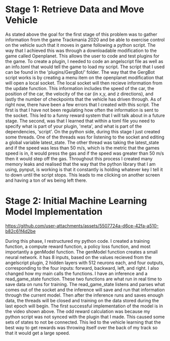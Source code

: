 # Stage 1: Retrieve Data and Move Vehicle

As stated above the goal for the first stage of this problem was to gather information from the game Trackmania 2020 and be able to exercise control on the vehicle such that it moves in game following a python script. The way that I achieved this was through a downloadable modification to the game called Openplanet. This allows the user to code and test plugins for the game. To create a plugin, I needed to code an angelscript file as well as an info.toml that would tell the game to load my script. The script that I used can be found in the 'plugins/GergBot/' folder. The way that the GergBot script works is by creating a menu item on the openplanet modification that will open a local socket. The local socket will then recieve information from the update function. This information includes the speed of the car, the position of the car, the velocity of the car (in x,y, and z directions), and lastly the number of checkpoints that the vehicle has driven through. As of right now, there have been a few errors that I created with this script. The first is that I have not been regulating how often the information is sent to the socket. This led to a funny reward system that I will talk about in a future stage. The second, was that I learned that within a toml file you need to specify what is part of your plugin, 'meta', and what is part of the dependencies, 'script'. On the python side, during this stage I just created some threads. One of the threads was for listening to the socket and editing a global variable latest_state. The other thread was taking the latest_state and if the speed was less than 50 m/s, which is the metric that the games speed is in, it would press the gas and if the speed was greater than 50 m/s then it would step off the gas. Throughout this process I created many memory leaks and realised that the way that the python library that I am using, pynput, is working is that it constantly is holding whatever key I tell it to down until the script stops. This leads to me clicking on another screen and having a ton of ws being left there.

# Stage 2: Initial Machine Learning Model Implementation

https://github.com/user-attachments/assets/5507724a-d6ce-42fa-a510-b82c61f4d2be

During this phase, I restructured my python code. I created a training function, a compute reward function, a policy loss function, and most importantly a genModel function. The genModel function creates a small neural network. it has 8 inputs, based on the values recieved from the angelscript plugin, 2 hidden layers with 512 neurons each, and four outputs, corresponding to the four inputs: forward, backward, left, and right. I also changed how my main calls the functions. I have an inference and a read_game_state function. These two functions are what run in real time to save data on runs for training. The read_game_state listens and parses what comes out of the socket and the inference will save and run that information through the current model. Then after the inference runs and saves enough data, the threads will be closed and training on the data stored during the last epoch will begin. The first successful implementation of the model is in the video shown above. The odd reward calculation was because my python script was not synced with the plugin that I made. This caused some sets of states to not be connected. This led to the vehicle learning that the best way to get rewards was throwing itself over the back of my track so that it would get a large speed.
